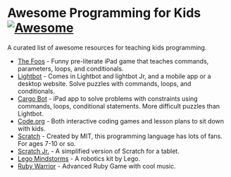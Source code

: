 # Awesome Programming for Kids [![Awesome](https://cdn.rawgit.com/sindresorhus/awesome/d7305f38d29fed78fa85652e3a63e154dd8e8829/media/badge.svg)](https://github.com/sindresorhus/awesome)
A curated list of awesome resources for teaching kids programming. 

* [The Foos](https://itunes.apple.com/app/id923441570) - Funny pre-literate iPad game that teaches commands, parameters, loops, and conditionals. 
* [Lightbot](https://lightbot.com/) - Comes in Lightbot and lightbot Jr, and a mobile app or a desktop website. Solve puzzles with commands, loops, and conditionals. 
* [Cargo Bot](https://itunes.apple.com/us/app/cargo-bot/id519690804?mt=8) - iPad app to solve problems with constraints using commands, loops, conditional statements. More difficult puzzles than Lightbot.
* [Code.org](https://studio.code.org/) - Both interactive coding games and lesson plans to sit down with kids.
* [Scratch](https://scratch.mit.edu/) - Created by MIT, this programming language has lots of fans.  For ages 7-10 or so.
* [Scratch Jr.](https://www.scratchjr.org/) - A simplified version of Scratch for a tablet. 
* [Lego Mindstorms](http://www.lego.com/en-us/mindstorms/?domainredir=mindstorms.lego.com) - A robotics kit by Lego.
* [Ruby Warrior](https://www.bloc.io/ruby-warrior#/) - Advanced Ruby Game with cool music.


